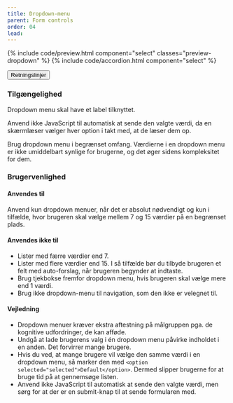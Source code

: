 ```yaml
---
title: Dropdown-menu
parent: Form controls
order: 04
lead:
---
```



{% include code/preview.html component="select" classes="preview-dropdown" %}
{% include code/accordion.html component="select" %}
<div class="accordion-bordered accordion-docs">
  <button class="button-unstyled accordion-button"
      aria-expanded="true" aria-controls="dropdown-docs">
    Retningslinjer
  </button>
  <div id="dropdown-docs" aria-hidden="false" class="accordion-content">
    <article>
      <section>
          <h3 class="h4">Tilgængelighed</h3>
          <p>Dropdown menu skal have et label tilknyttet.</p>
          <p>Anvend ikke JavaScript til automatisk at sende den valgte værdi, da en skærmlæser vælger hver option i takt med, at de læser dem op.</p>
          <p>Brug dropdown menu i begrænset omfang. Værdierne i en dropdown menu er ikke umiddelbart synlige for brugerne, og det øger sidens kompleksitet for dem.</p>
      </section>
      <section>
          <h3 class="h4">Brugervenlighed</h3>
          <h4 class="h5">Anvendes til</h4>
          <p>Anvend kun dropdown menuer, når det er absolut nødvendigt og kun i tilfælde, hvor brugeren skal vælge mellem 7 og 15 værdier på en begrænset plads.</p>
          <h4 class="h5">Anvendes ikke til</h4>
          <ul>
              <li>Lister med færre værdier end 7.</li>
              <li>Lister med flere værdier end 15. I så tilfælde bør du tilbyde brugeren et felt med auto-forslag, når brugeren begynder at indtaste.</li>
              <li>Brug tjekbokse fremfor dropdown menu, hvis brugeren skal vælge mere end 1 værdi.</li>
              <li>Brug ikke dropdown-menu til navigation, som den ikke er velegnet til.</li>
          </ul>
          <h4 class="h5">Vejledning</h4>
          <ul>
              <li>Dropdown menuer kræver ekstra aftestning på målgruppen pga. de kognitive udfordringer, de kan afføde.</li>
              <li>Undgå at lade brugerens valg i én dropdown menu påvirke indholdet i en anden. Det forvirrer mange brugere.</li>
              <li>Hvis du ved, at mange brugere vil vælge den samme værdi i en dropdown menu, så marker den med <code>&lt;option selected="selected"&gt;Default&lt;/option&gt;</code>. Dermed slipper brugerne for at bruge tid på at gennemsøge listen.</li>
              <li>Anvend ikke JavaScript til automatisk at sende den valgte værdi, men sørg for at der er en submit-knap til at sende formularen med.</li>
          </ul>
      </section>
    </article>
  </div>
</div>
